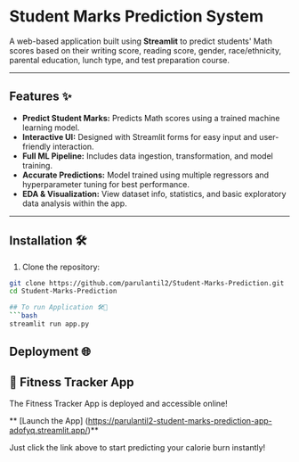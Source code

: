 # Student Marks Prediction System

A web-based application built using **Streamlit** to predict students' Math scores based on their writing score, reading score, gender, race/ethnicity, parental education, lunch type, and test preparation course.

---

## Features ✨

- **Predict Student Marks:** Predicts Math scores using a trained machine learning model.
- **Interactive UI:** Designed with Streamlit forms for easy input and user-friendly interaction.
- **Full ML Pipeline:** Includes data ingestion, transformation, and model training.
- **Accurate Predictions:** Model trained using multiple regressors and hyperparameter tuning for best performance.
- **EDA & Visualization:** View dataset info, statistics, and basic exploratory data analysis within the app.

---

## Installation 🛠️

1. Clone the repository:

```bash
git clone https://github.com/parulantil2/Student-Marks-Prediction.git
cd Student-Marks-Prediction

## To run Application 🛠🚀
```bash
streamlit run app.py

```

## Deployment 🌐

## 🚀 Fitness Tracker App

The Fitness Tracker App is deployed and accessible online!

** [Launch the App] (https://parulantil2-student-marks-prediction-app-adofyq.streamlit.app/)**

Just click the link above to start predicting your calorie burn instantly!
